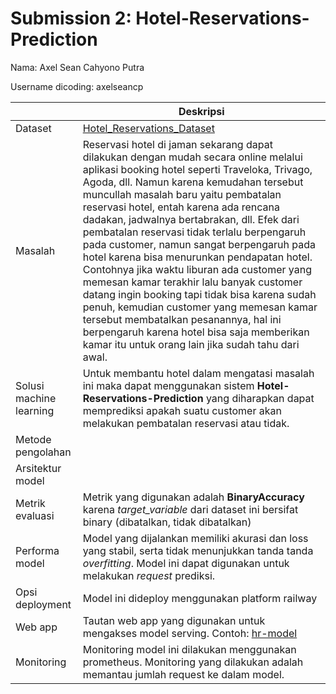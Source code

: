 # Submission 2: Hotel-Reservations-Prediction
Nama: Axel Sean Cahyono Putra

Username dicoding: axelseancp

| | Deskripsi |
| ----------- | ----------- |
| Dataset | [Hotel_Reservations_Dataset](https://www.kaggle.com/datasets/ahsan81/hotel-reservations-classification-dataset) |
| Masalah | Reservasi hotel di jaman sekarang dapat dilakukan dengan mudah secara online melalui aplikasi booking hotel seperti Traveloka, Trivago, Agoda, dll. Namun karena kemudahan tersebut muncullah masalah baru yaitu pembatalan reservasi hotel, entah karena ada rencana dadakan, jadwalnya bertabrakan, dll. Efek dari pembatalan reservasi tidak terlalu berpengaruh pada customer, namun sangat berpengaruh pada hotel karena bisa menurunkan pendapatan hotel. Contohnya jika waktu liburan ada customer yang memesan kamar terakhir lalu banyak customer datang ingin booking tapi tidak bisa karena sudah penuh, kemudian customer yang memesan kamar tersebut membatalkan pesanannya, hal ini berpengaruh karena hotel bisa saja memberikan kamar itu untuk orang lain jika sudah tahu dari awal. |
| Solusi machine learning | Untuk membantu hotel dalam mengatasi masalah ini maka dapat menggunakan sistem **Hotel-Reservations-Prediction** yang diharapkan dapat memprediksi apakah suatu customer akan melakukan pembatalan reservasi atau tidak. |
| Metode pengolahan |  |
| Arsitektur model |  |
| Metrik evaluasi | Metrik yang digunakan adalah **BinaryAccuracy** karena *target_variable* dari dataset ini bersifat binary (dibatalkan, tidak dibatalkan) |
| Performa model | Model yang dijalankan memiliki akurasi dan loss yang stabil, serta tidak menunjukkan tanda tanda *overfitting*. Model ini dapat digunakan untuk melakukan *request* prediksi. |
| Opsi deployment | Model ini dideploy menggunakan platform railway |
| Web app | Tautan web app yang digunakan untuk mengakses model serving. Contoh: [hr-model](https://hotel-reservations-prediction-production.up.railway.app/v1/models/hr-model/metadata)|
| Monitoring | Monitoring model ini dilakukan menggunakan prometheus. Monitoring yang dilakukan adalah memantau jumlah request ke dalam model. |